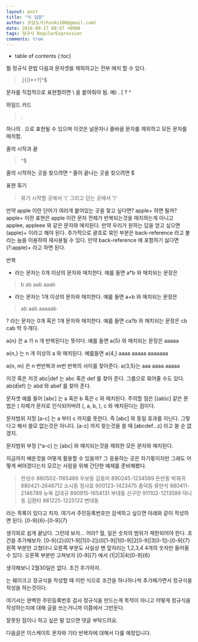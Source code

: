 ```yaml
---
layout: post
title: "식 입문"
author: 코딩도사(hsnks100@gmail.com)
date: 2016-09-17 08:57 +0900
tags: 정규식 RegularExpression
comments: true
---
```

* table of contents
{:toc}


펄 정규식 문법
다음과 문자셋을 제외하고는 전부 매치 할 수 있다. 

>.[{()\*+?|^$

문자를 직접적으로 표현할려면 \ 을 붙여줘야 됨.
예) \. \[ \? \^ 


와일드 카드

>.

하나의 . 으로 표현될 수 있으며 이것은 널문자나 줄바꿈 문자를 제외하고 모든 문자를 매치함.

줄의 시작과 끝

>^$

줄의 시작하는 곳을 찾으려면 ^
줄이 끝나는 곳을 찾으려면 $

표현 묶기

>묶기 시작할 곳에서 '(' 그리고 닫는 곳에서 ')'

만약 apple 이란 단어가 여러개 붙어있는 곳을 찾고 싶다면? apple+ 하면 될까?
apple+ 이란 표현은 apple 이란 문자 전체가 반복되는것을 매치하는게 아니고
applee, appleee 와 같은 문자와 매치된다. 만약 우리가 원하는 답을 얻고 싶으면 (apple)+ 이라고 해야 된다.
추가적으로 괄호로 묶인 부분은 back-reference 라고 불리는 놈을 이용하여 재사용될 수 있다.
만약 back-reference 에 포함하기 싫다면 (?:apple)+ 라고 하면 된다.


반복
* 라는 문자는 0개 이상의 문자와 매치한다. 
예를 들면 a*b 와 매치되는 문장은

>b
ab
aab
aaab

+ 라는 문자는 1개 이상의 문자와 매치한다.
예를 들면 a+b 와 매치되는 문장은

>ab 
aab
aaaaab

? 라는 문자는 0개 혹은 1개 문자와 매치한다.
예를 들면 ca?b 와 매치되는 문장은
cb
cab
딱 두개다.

a{n} 은 a 가 n 개 반복된다는 뜻이다.
예를 들면 a{5} 와 매치되는 문장은
aaaaa 

a{n,} 는 n 개 이상의 a 와 매치된다.
예를들면 a{4,}
aaaa
aaaaa
aaaaaaa 

a{n, m} 은 n 번반복과 m번 반복의 사이를 찾아준다.
a{3,5}는
aaa
aaaa
aaaaa

이것 혹은 저것
abc|def 는
abc 혹은 def 를 찾아 준다.
그룹으로 묶어줄 수도 있다. ab(d|ef) 는 abd 와 abef 를 찾아 준다.

문자셋
예를 들어 [abc] 는 a 혹은 b 혹은 c 와 매치된다.
주의할 점은 [(ab)c] 같은 문법은 ( 자체가 문자로 인식되어버려 (, a, b, ), c 와 매치된다는 점이다.

문자범위 지정
[a-c] 는 a 부터 c 까지를 뜻한다. 즉 [abc] 와 동일 효과를 지닌다.
그렇다고 해서 쓸모 없는것은 아니다. [a-z] 까지 찾는것을 쓸 때 [abcdef...z] 라고 쓸 순 없겠지.

문자범위 부정
[^a-c] 는 [abc] 와 매치되는것을 제외한 모든 문자와 매치된다.


지금까지 배운것을 어떻게 활용할 수 있을까? 그 응용하는 곳은 자기몫이지만
그래도 어떻게 써야겠다는지 모르는 사람을 위해 간단한 예제를 준비해봤다.


>한성수 880502-1165489 
우보동
김동미 890245-1234589
돈만동
박재귀 880421-2648712
소시동
정사효 900123-1423475
충덕동
류만삭 880411-2146789
뉴욕
김대규 890915-1654131
부대동
신구민 911102-1213599
덕니동
김환타 881225-1225122
변대동


 라는 목록이 있다고 치자. 여기서 주민등록번호만 검색하고 싶으면 아래와 같이 작성하면 된다.
[0-9]{6}-[0-9]{7} 

생각외로 쉽게 끝났다. 그런데 보자...
어라? 월, 일은 숫자의 범위가 제한되어야 한다. 조건을 추가해보자.
[0-9]{2}(0[1-9]|1[0-2])(0[1-9]|1[0-9]|2[0-9]|3[0-1])-[0-9]{7}
왼쪽 부분만 고쳤더니 오른쪽 부분도 사실상 맨 앞자리는 1,2,3,4 4개의 숫자만 들어올 수 있다.
오른쪽 부분만 고쳐보자
[0-9]{7} 에서 (1|2|3|4)[0-9]{6} 

생각해보니 2월30일은 없다. 조건 추가하자.






는 훼이크고 정규식을 작성할 때 이런 식으로 조건을 하나하나씩 추가해가면서 정규식을 작성을 하는것이다.

여기서는 완벽한 주민등록번호 검사 정규식을 만드는게 목적이 아니고 어떻게 정규식을 작성하는지에 대해 글을 쓰는거니까 이쯤에서 그만둔다. 

잘못된 점이나 하고 싶은 말 있으면 댓글 부탁드려요.


다음글은 이스케이트 문자와 기타 반복자에 대해서 다룰 예정입니다.
